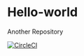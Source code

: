 # Hello-world
Another Repository


[![CircleCI](https://img.shields.io/circleci/project/github/Kritig02/Hiptest-Demo.svg)](https://circleci.com/gh/Kritig02/Hiptest-Demo)
